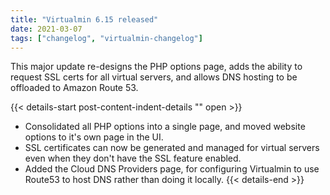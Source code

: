 ```yaml
---
title: "Virtualmin 6.15 released"
date: 2021-03-07
tags: ["changelog", "virtualmin-changelog"]
---
```


This major update re-designs the PHP options page, adds the ability to request SSL certs for all virtual servers, and allows DNS hosting to be offloaded to Amazon Route 53.

{{< details-start post-content-indent-details "<i class='wm wm-fw wm-newspaper'></i>" open >}}
  - Consolidated all PHP options into a single page, and moved website options to it's own page in the UI.
  - SSL certificates can now be generated and managed for virtual servers even when they don't have the SSL feature enabled.
  - Added the Cloud DNS Providers page, for configuring Virtualmin to use Route53 to host DNS rather than doing it locally.
{{< details-end >}}


